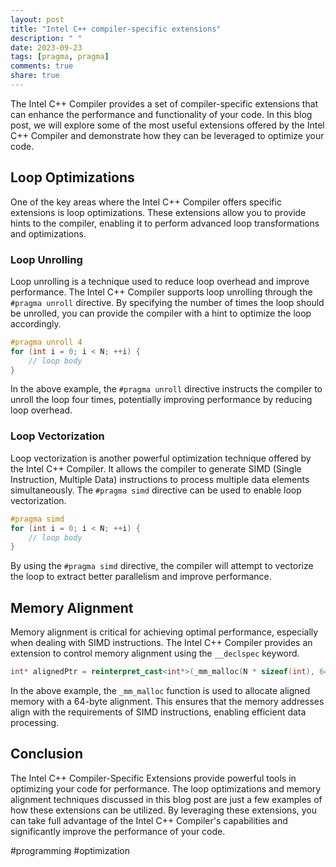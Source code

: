 ```yaml
---
layout: post
title: "Intel C++ compiler-specific extensions"
description: " "
date: 2023-09-23
tags: [pragma, pragma]
comments: true
share: true
---
```


The Intel C++ Compiler provides a set of compiler-specific extensions that can enhance the performance and functionality of your code. In this blog post, we will explore some of the most useful extensions offered by the Intel C++ Compiler and demonstrate how they can be leveraged to optimize your code.

## Loop Optimizations

One of the key areas where the Intel C++ Compiler offers specific extensions is loop optimizations. These extensions allow you to provide hints to the compiler, enabling it to perform advanced loop transformations and optimizations.

### Loop Unrolling

Loop unrolling is a technique used to reduce loop overhead and improve performance. The Intel C++ Compiler supports loop unrolling through the `#pragma unroll` directive. By specifying the number of times the loop should be unrolled, you can provide the compiler with a hint to optimize the loop accordingly.

```cpp
#pragma unroll 4
for (int i = 0; i < N; ++i) {
    // loop body
}
```

In the above example, the `#pragma unroll` directive instructs the compiler to unroll the loop four times, potentially improving performance by reducing loop overhead.

### Loop Vectorization

Loop vectorization is another powerful optimization technique offered by the Intel C++ Compiler. It allows the compiler to generate SIMD (Single Instruction, Multiple Data) instructions to process multiple data elements simultaneously. The `#pragma simd` directive can be used to enable loop vectorization.

```cpp
#pragma simd
for (int i = 0; i < N; ++i) {
    // loop body
}
```

By using the `#pragma simd` directive, the compiler will attempt to vectorize the loop to extract better parallelism and improve performance.

## Memory Alignment

Memory alignment is critical for achieving optimal performance, especially when dealing with SIMD instructions. The Intel C++ Compiler provides an extension to control memory alignment using the `__declspec` keyword.

```cpp
int* alignedPtr = reinterpret_cast<int*>(_mm_malloc(N * sizeof(int), 64));
```

In the above example, the `_mm_malloc` function is used to allocate aligned memory with a 64-byte alignment. This ensures that the memory addresses align with the requirements of SIMD instructions, enabling efficient data processing.

## Conclusion

The Intel C++ Compiler-Specific Extensions provide powerful tools in optimizing your code for performance. The loop optimizations and memory alignment techniques discussed in this blog post are just a few examples of how these extensions can be utilized. By leveraging these extensions, you can take full advantage of the Intel C++ Compiler's capabilities and significantly improve the performance of your code.

#programming #optimization